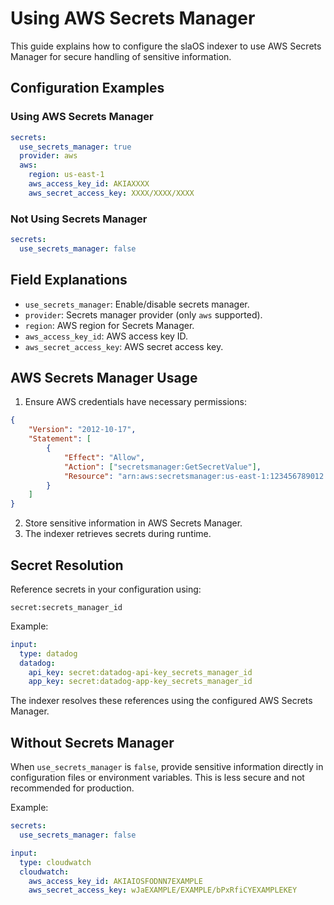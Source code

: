 # Using AWS Secrets Manager

This guide explains how to configure the slaOS indexer to use AWS Secrets Manager for secure handling of sensitive information.

## Configuration Examples

### Using AWS Secrets Manager

```yaml
secrets:
  use_secrets_manager: true
  provider: aws
  aws:
    region: us-east-1
    aws_access_key_id: AKIAXXXX
    aws_secret_access_key: XXXX/XXXX/XXXX
```

### Not Using Secrets Manager

```yaml
secrets:
  use_secrets_manager: false
```

## Field Explanations

- `use_secrets_manager`: Enable/disable secrets manager.
- `provider`: Secrets manager provider (only `aws` supported).
- `region`: AWS region for Secrets Manager.
- `aws_access_key_id`: AWS access key ID.
- `aws_secret_access_key`: AWS secret access key.

## AWS Secrets Manager Usage

1. Ensure AWS credentials have necessary permissions:

```json
{
    "Version": "2012-10-17",
    "Statement": [
        {
            "Effect": "Allow",
            "Action": ["secretsmanager:GetSecretValue"],
            "Resource": "arn:aws:secretsmanager:us-east-1:123456789012:secret:slaos-prod-credentials-AbCdEf"
        }
    ]
}
```

2. Store sensitive information in AWS Secrets Manager.
3. The indexer retrieves secrets during runtime.

## Secret Resolution

Reference secrets in your configuration using:

```
secret:secrets_manager_id
```

Example:
```yaml
input:
  type: datadog
  datadog:
    api_key: secret:datadog-api-key_secrets_manager_id
    app_key: secret:datadog-app-key_secrets_manager_id
```

The indexer resolves these references using the configured AWS Secrets Manager.


## Without Secrets Manager

When `use_secrets_manager` is `false`, provide sensitive information directly in configuration files or environment variables. This is less secure and not recommended for production.

Example:
```yaml
secrets:
  use_secrets_manager: false

input:
  type: cloudwatch
  cloudwatch:
    aws_access_key_id: AKIAIOSFODNN7EXAMPLE
    aws_secret_access_key: wJaEXAMPLE/EXAMPLE/bPxRfiCYEXAMPLEKEY
```
